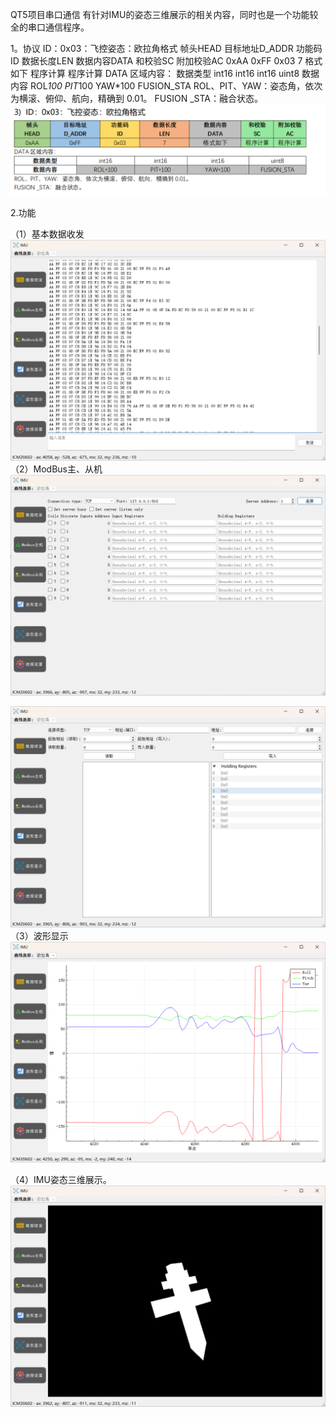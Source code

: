 QT5项目串口通信
有针对IMU的姿态三维展示的相关内容，同时也是一个功能较全的串口通信程序。

1。协议
ID：0x03：飞控姿态：欧拉角格式
帧头HEAD 目标地址D_ADDR 功能码ID 数据长度LEN 数据内容DATA 和校验SC 附加校验AC
0xAA    0xFF            0x03    7           格式如下    程序计算 程序计算
DATA 区域内容：
数据类型 int16 int16 int16 uint8
数据内容 ROL*100 PIT*100 YAW*100 FUSION_STA
ROL、PIT、YAW：姿态角，依次为横滚、俯仰、航向，精确到 0.01。
FUSION _STA：融合状态。
![alt text](image.png)

2.功能

（1）基本数据收发
![alt text](basic.png)
（2）ModBus主、从机
![alt text](slave.png)

![alt text](master.png)
（3）波形显示
![alt text](plot.png)

（4）IMU姿态三维展示。
![alt text](imu3D.png)
